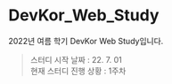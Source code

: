 # DevKor_Web_Study
2022년 여름 학기 DevKor Web Study입니다.   
> 스터디 시작 날짜 : 22. 7. 01   
> 현재 스터디 진행 상황 : 1주차   